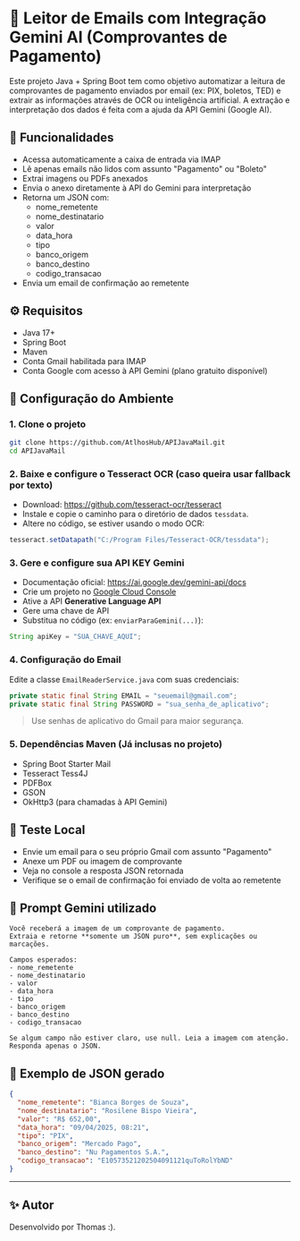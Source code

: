 # 🤖 Leitor de Emails com Integração Gemini AI (Comprovantes de Pagamento)

Este projeto Java + Spring Boot tem como objetivo automatizar a leitura de comprovantes de pagamento enviados por email (ex: PIX, boletos, TED) e extrair as informações através de OCR ou inteligência artificial. A extração e interpretação dos dados é feita com a ajuda da API Gemini (Google AI).

## 📌 Funcionalidades

- Acessa automaticamente a caixa de entrada via IMAP
- Lê apenas emails não lidos com assunto "Pagamento" ou "Boleto"
- Extrai imagens ou PDFs anexados
- Envia o anexo diretamente à API do Gemini para interpretação
- Retorna um JSON com:
  - nome_remetente
  - nome_destinatario
  - valor
  - data_hora
  - tipo
  - banco_origem
  - banco_destino
  - codigo_transacao
- Envia um email de confirmação ao remetente

## ⚙️ Requisitos

- Java 17+
- Spring Boot
- Maven
- Conta Gmail habilitada para IMAP
- Conta Google com acesso à API Gemini (plano gratuito disponível)

## 🔧 Configuração do Ambiente

### 1. Clone o projeto
```bash
git clone https://github.com/AtlhosHub/APIJavaMail.git
cd APIJavaMail
```

### 2. Baixe e configure o Tesseract OCR (caso queira usar fallback por texto)

- Download: https://github.com/tesseract-ocr/tesseract
- Instale e copie o caminho para o diretório de dados `tessdata`.
- Altere no código, se estiver usando o modo OCR:
```java
tesseract.setDatapath("C:/Program Files/Tesseract-OCR/tessdata");
```

### 3. Gere e configure sua API KEY Gemini

- Documentação oficial: https://ai.google.dev/gemini-api/docs
- Crie um projeto no [Google Cloud Console](https://console.cloud.google.com)
- Ative a API **Generative Language API**
- Gere uma chave de API
- Substitua no código (ex: `enviarParaGemini(...)`):
```java
String apiKey = "SUA_CHAVE_AQUI";
```

### 4. Configuração do Email

Edite a classe `EmailReaderService.java` com suas credenciais:
```java
private static final String EMAIL = "seuemail@gmail.com";
private static final String PASSWORD = "sua_senha_de_aplicativo";
```
> Use senhas de aplicativo do Gmail para maior segurança.

### 5. Dependências Maven (Já inclusas no projeto)
- Spring Boot Starter Mail
- Tesseract Tess4J
- PDFBox
- GSON
- OkHttp3 (para chamadas à API Gemini)

## 🧪 Teste Local
- Envie um email para o seu próprio Gmail com assunto "Pagamento"
- Anexe um PDF ou imagem de comprovante
- Veja no console a resposta JSON retornada
- Verifique se o email de confirmação foi enviado de volta ao remetente

## 🧠 Prompt Gemini utilizado
```text
Você receberá a imagem de um comprovante de pagamento.
Extraia e retorne **somente um JSON puro**, sem explicações ou marcações.

Campos esperados:
- nome_remetente
- nome_destinatario
- valor
- data_hora
- tipo
- banco_origem
- banco_destino
- codigo_transacao

Se algum campo não estiver claro, use null. Leia a imagem com atenção. Responda apenas o JSON.
```

## 📂 Exemplo de JSON gerado
```json
{
  "nome_remetente": "Bianca Borges de Souza",
  "nome_destinatario": "Rosilene Bispo Vieira",
  "valor": "R$ 652,00",
  "data_hora": "09/04/2025, 08:21",
  "tipo": "PIX",
  "banco_origem": "Mercado Pago",
  "banco_destino": "Nu Pagamentos S.A.",
  "codigo_transacao": "E10573521202504091121quToRolYbND"
}
```

---

## ✨ Autor
Desenvolvido por Thomas :).

